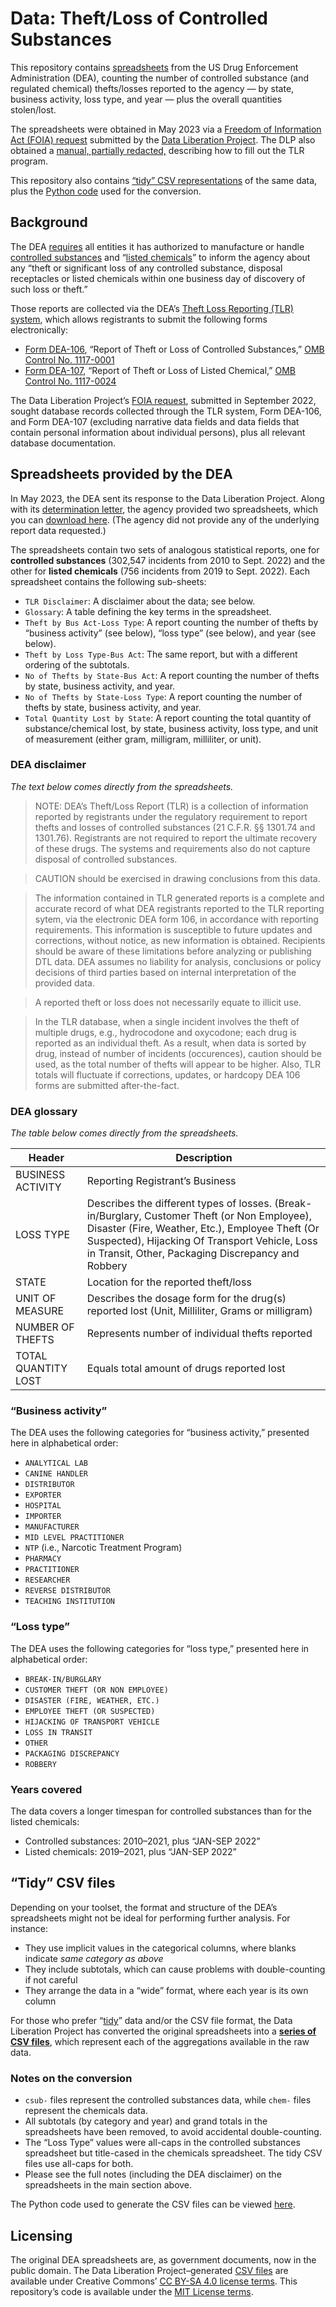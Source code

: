 #  Data: Theft/Loss of Controlled Substances

This repository contains [spreadsheets](data/raw/) from the US Drug Enforcement Administration (DEA), counting the number of controlled substance (and regulated chemical) thefts/losses reported to the agency — by state, business activity, loss type, and year — plus the overall quantities stolen/lost.

The spreadsheets were obtained in May 2023 via a [Freedom of Information Act (FOIA) request](https://www.data-liberation-project.org/requests/controlled-substance-theft-and-loss/) submitted by the [Data Liberation Project](https://www.data-liberation-project.org/). The DLP also obtained a [manual, partially redacted,](https://www.documentcloud.org/documents/25589722-dea-theftloss-of-controlled-substances-manual-partially-redacted/) describing how to fill out the TLR program.

This repository also contains [“tidy” CSV representations](data/tidy/) of the same data, plus the [Python code](scripts/convert-to-csv.py) used for the conversion.

## Background

The DEA [requires](https://www.deadiversion.usdoj.gov/21cfr_reports/theft/index.html) all entities it has authorized to manufacture or handle [controlled substances](https://www.deadiversion.usdoj.gov/schedules/) and “[listed chemicals](https://www.deadiversion.usdoj.gov/chem_prog/34chems.htm)” to inform the agency about any “theft or significant loss of any controlled substance, disposal receptacles or listed chemicals within one business day of discovery of such loss or theft.”

Those reports are collected via the DEA’s [Theft Loss Reporting (TLR) system](https://apps.deadiversion.usdoj.gov/TLR/), which allows registrants to submit the following forms electronically:

- [Form DEA-106](https://deadiversion.usdoj.gov/21cfr_reports/theft/DEA_Form_106.pdf), “Report of Theft or Loss of Controlled Substances,” [OMB Control No. 1117-0001](https://www.reginfo.gov/public/do/PRAOMBHistory?ombControlNumber=1117-0001)
- [Form DEA-107](https://www.reginfo.gov/public/do/DownloadDocument?objectID=103735201), “Report of Theft or Loss of Listed Chemical,” [OMB Control No. 1117-0024](https://www.reginfo.gov/public/do/PRAOMBHistory?ombControlNumber=1117-0024)

The Data Liberation Project’s [FOIA request](https://www.documentcloud.org/documents/22925202-2022-09-23-dojdea-tlr-foia-request), submitted in September 2022, sought database records collected through the TLR system, Form DEA-106, and Form DEA-107 (excluding narrative data fields and data fields that contain personal information about individual persons), plus all relevant database documentation.

## Spreadsheets provided by the DEA

In May 2023, the DEA sent its response to the Data Liberation Project. Along with its [determination letter](https://www.documentcloud.org/documents/23813617-2023-05-12-signed-det-65), the agency provided two spreadsheets, which you can [download here](data/raw/). (The agency did not provide any of the underlying report data requested.)

The spreadsheets contain two sets of analogous statistical reports, one for __controlled substances__ (302,547 incidents from 2010 to Sept. 2022) and the other for __listed chemicals__ (756 incidents from 2019 to Sept. 2022). Each spreadsheet contains the following sub-sheets:

- `TLR Disclaimer`: A disclaimer about the data; see below.
- `Glossary`: A table defining the key terms in the spreadsheet.
- `Theft by Bus Act-Loss Type`: A report counting the number of thefts by “business activity” (see below), “loss type” (see below), and year (see below).
- `Theft by Loss Type-Bus Act`: The same report, but with a different ordering of the subtotals.
- `No of Thefts by State-Bus Act`: A report counting the number of thefts by state, business activity, and year.
- `No of Thefts by State-Loss Type`: A report counting the number of thefts by state, business activity, and year.
- `Total Quantity Lost by State`: A report counting the total quantity of substance/chemical lost, by state, business activity, loss type, and unit of measurement (either gram, milligram, milliliter, or unit).


### DEA disclaimer

*The text below comes directly from the spreadsheets.*

> NOTE:  DEA’s Theft/Loss Report (TLR) is a collection of information reported by registrants under the regulatory requirement to report thefts and losses of controlled substances (21 C.F.R. §§ 1301.74 and 1301.76).  Registrants are not required to report the ultimate recovery of these drugs.  The systems and requirements also do not capture disposal of controlled substances.

> CAUTION should be exercised in drawing conclusions from this data.

> The information contained in TLR generated reports is a complete and accurate record of what DEA registrants reported to the TLR reporting sytem, via the electronic DEA form 106, in accordance with reporting requirements.  This information is susceptible to future updates and corrections, without notice, as new information is obtained.  Recipients should be aware of these limitations before analyzing or publishing DTL data.  DEA assumes no liability for analysis, conclusions or policy decisions of third parties based on internal interpretation of the provided data.

> A reported theft or loss does not necessarily equate to illicit use.

> In the TLR database, when a single incident involves the theft of multiple drugs, e.g., hydrocodone and oxycodone; each drug is reported as an individual theft.  As a result, when data is sorted by drug, instead of number of incidents (occurences), caution should be used, as the total number of thefts will appear to be higher.  Also, TLR totals will fluctuate if corrections, updates, or hardcopy DEA 106 forms are submitted after-the-fact. 

### DEA glossary

*The table below comes directly from the spreadsheets.*

| Header | Description |
|--------|-------------|
| BUSINESS ACTIVITY | Reporting Registrant’s Business |
| LOSS TYPE | Describes the different types of losses. (Break-in/Burglary, Customer Theft (or Non Employee), Disaster (Fire, Weather, Etc.), Employee Theft (Or Suspected), Hijacking Of Transport Vehicle, Loss in Transit, Other, Packaging Discrepancy and Robbery |
| STATE | Location for the reported theft/loss |
| UNIT OF MEASURE | Describes the dosage form for the drug(s) reported lost (Unit, Milliliter, Grams or milligram) |
| NUMBER OF THEFTS | Represents number of individual thefts reported |
| TOTAL QUANTITY LOST | Equals total amount of drugs reported lost |

### “Business activity”

The DEA uses the following categories for “business activity,” presented here in alphabetical order:

- `ANALYTICAL LAB`
- `CANINE HANDLER`
- `DISTRIBUTOR`
- `EXPORTER`
- `HOSPITAL`
- `IMPORTER`
- `MANUFACTURER`
- `MID LEVEL PRACTITIONER`
- `NTP` (i.e., Narcotic Treatment Program)
- `PHARMACY`
- `PRACTITIONER`
- `RESEARCHER`
- `REVERSE DISTRIBUTOR`
- `TEACHING INSTITUTION`

### “Loss type”

The DEA uses the following categories for “loss type,” presented here in alphabetical order:

- `BREAK-IN/BURGLARY`
- `CUSTOMER THEFT (OR NON EMPLOYEE)`
- `DISASTER (FIRE, WEATHER, ETC.)`
- `EMPLOYEE THEFT (OR SUSPECTED)`
- `HIJACKING OF TRANSPORT VEHICLE`
- `LOSS IN TRANSIT`
- `OTHER`
- `PACKAGING DISCREPANCY`
- `ROBBERY`

### Years covered

The data covers a longer timespan for controlled substances than for the listed chemicals:

- Controlled substances: 2010–2021, plus “JAN-SEP 2022”
- Listed chemicals: 2019–2021, plus “JAN-SEP 2022”

## “Tidy” CSV files

Depending on your toolset, the format and structure of the DEA’s spreadsheets might not be ideal for performing further analysis. For instance:

- They use implicit values in the categorical columns, where blanks indicate *same category as above*
- They include subtotals, which can cause problems with double-counting if not careful
- They arrange the data in a “wide” format, where each year is its own column

For those who prefer “[tidy](https://vita.had.co.nz/papers/tidy-data.html)” data and/or the CSV file format, the Data Liberation Project has converted the original spreadsheets into a [__series of CSV files__](data/tidy), which represent each of the aggregations available in the raw data.

### Notes on the conversion

- `csub-` files represent the controlled substances data, while `chem-` files represent the chemicals data.
- All subtotals (by category and year) and grand totals in the spreadsheets have been removed, to avoid accidental double-counting.
- The “Loss Type” values were all-caps in the controlled substances spreadsheet but title-cased in the chemicals spreadsheet. The tidy CSV files use all-caps for both.
- Please see the full notes (including the DEA disclaimer) on the spreadsheets in the main section above.

The Python code used to generate the CSV files can be viewed [here](scripts/convert-to-csv.py).

## Licensing

The original DEA spreadsheets are, as government documents, now in the public domain. The Data Liberation Project–generated [CSV files](data/tidy/) are available under Creative Commons’ [CC BY-SA 4.0 license terms](https://creativecommons.org/licenses/by-sa/4.0/). This repository’s code is available under the [MIT License terms](https://opensource.org/license/mit/). 
